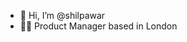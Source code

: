 - 👋 Hi, I’m @shilpawar
- 🙋‍♀️ Product Manager based in London


<!---
shilpawar/shilpawar is a ✨ special ✨ repository because its `README.md` (this file) appears on your GitHub profile.
You can click the Preview link to take a look at your changes.
--->
